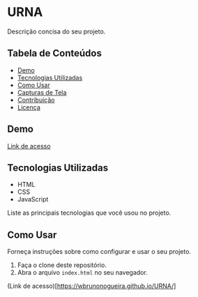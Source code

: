# URNA

Descrição concisa do seu projeto.

## Tabela de Conteúdos

- [Demo](#demo)
- [Tecnologias Utilizadas](#tecnologias-utilizadas)
- [Como Usar](#como-usar)
- [Capturas de Tela](#capturas-de-tela)
- [Contribuição](#contribuição)
- [Licença](#licença)

## Demo

[Link de acesso](https://wbrunonogueira.github.io/URNA/)

## Tecnologias Utilizadas

- HTML
- CSS
- JavaScript

Liste as principais tecnologias que você usou no projeto.

## Como Usar

Forneça instruções sobre como configurar e usar o seu projeto. 

1. Faça o clone deste repositório.
2. Abra o arquivo `index.html` no seu navegador.


(Link de acesso)[https://wbrunonogueira.github.io/URNA/]
